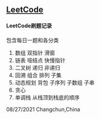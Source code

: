 ## [LeetCode](leetcode-cn.com)
#### LeetCode刷题记录  
包含每日一题和各分类
1. 数组  双指针 滑窗
2. 链表  哑结点 快慢指针
3. 二叉树  递归 非递归
4. 回溯  组合 排列 子集
5. 动态规划  背包 子序列 子数组 子串
6. 贪心  
7. 单调栈  从栈顶到栈底的顺序

08/27/2021 Changchun,China